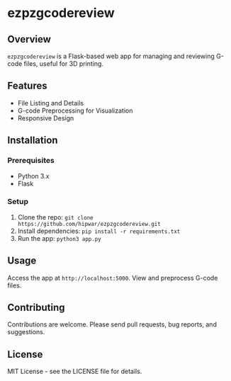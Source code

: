 # ezpzgcodereview

## Overview
`ezpzgcodereview` is a Flask-based web app for managing and reviewing G-code files, useful for 3D printing.

## Features
- File Listing and Details
- G-code Preprocessing for Visualization
- Responsive Design

## Installation

### Prerequisites
- Python 3.x
- Flask

### Setup
1. Clone the repo: `git clone https://github.com/hipwar/ezpzgcodereview.git`
2. Install dependencies: `pip install -r requirements.txt`
3. Run the app: `python3 app.py`

## Usage
Access the app at `http://localhost:5000`. View and preprocess G-code files.

## Contributing
Contributions are welcome. Please send pull requests, bug reports, and suggestions.

## License
MIT License - see the LICENSE file for details.
